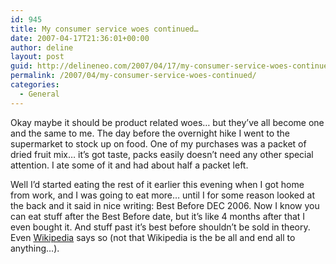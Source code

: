 ```yaml
---
id: 945
title: My consumer service woes continued…
date: 2007-04-17T21:36:01+00:00
author: deline
layout: post
guid: http://delineneo.com/2007/04/17/my-consumer-service-woes-continued/
permalink: /2007/04/my-consumer-service-woes-continued/
categories:
  - General
---
```

Okay maybe it should be product related woes&#8230; but they&#8217;ve all become one and the same to me. The day before the overnight hike I went to the supermarket to stock up on food. One of my purchases was a packet of dried fruit mix&#8230; it&#8217;s got taste, packs easily doesn&#8217;t need any other special attention. I ate some of it and had about half a packet left.

Well I&#8217;d started eating the rest of it earlier this evening when I got home from work, and I was going to eat more&#8230; until I for some reason looked at the back and it said in nice writing: Best Before DEC 2006. Now I know you can eat stuff after the Best Before date, but it&#8217;s like 4 months after that I even bought it. And stuff past it&#8217;s best before shouldn&#8217;t be sold in theory. Even [Wikipedia](http://en.wikipedia.org/wiki/Shelf_life) says so (not that Wikipedia is the be all and end all to anything&#8230;).
